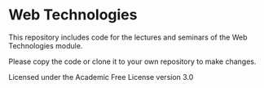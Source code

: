 # Web Technologies

This repository includes code for the lectures and seminars of the Web Technologies module.

Please copy the code or clone it to your own repository to make changes.

Licensed under the Academic Free License version 3.0
